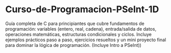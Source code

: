 # Curso-de-Programacion-PSeInt-1D
Guía completa de C para principiantes que cubre fundamentos de programación: variables (entero, real, cadena), entrada/salida de datos, operaciones matemáticas, estructuras condicionales y ciclos. Incluye ejemplos prácticos paso a paso, ejercicios resueltos y un mini proyecto final para dominar la lógica de programación. (Incluye Intro a PSeInt))
